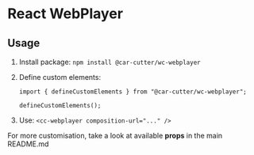 # React WebPlayer

## Usage

1. Install package: `npm install @car-cutter/wc-webplayer`
2. Define custom elements:

   ```
   import { defineCustomElements } from "@car-cutter/wc-webplayer";

   defineCustomElements();
   ```

3. Use: `<cc-webplayer composition-url="..." />`

For more customisation, take a look at available **props** in the main README.md
